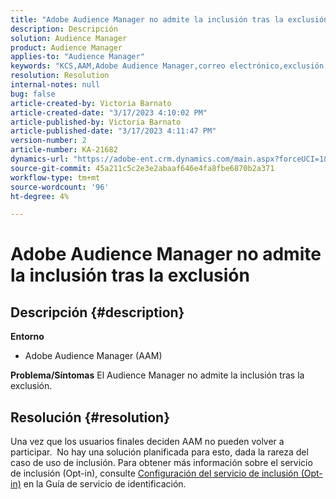 ```yaml
---
title: "Adobe Audience Manager no admite la inclusión tras la exclusión"
description: Descripción
solution: Audience Manager
product: Audience Manager
applies-to: "Audience Manager"
keywords: "KCS,AAM,Adobe Audience Manager,correo electrónico,exclusión,inclusión"
resolution: Resolution
internal-notes: null
bug: false
article-created-by: Victoria Barnato
article-created-date: "3/17/2023 4:10:02 PM"
article-published-by: Victoria Barnato
article-published-date: "3/17/2023 4:11:47 PM"
version-number: 2
article-number: KA-21682
dynamics-url: "https://adobe-ent.crm.dynamics.com/main.aspx?forceUCI=1&pagetype=entityrecord&etn=knowledgearticle&id=a73aa527-dec4-ed11-83ff-6045bd0065f9"
source-git-commit: 45a211c5c2e3e2abaaf646e4fa8fbe6870b2a371
workflow-type: tm+mt
source-wordcount: '96'
ht-degree: 4%

---
```


# Adobe Audience Manager no admite la inclusión tras la exclusión

## Descripción {#description}

<b>Entorno</b>
- Adobe Audience Manager (AAM)

<b>Problema/Síntomas</b>
El Audience Manager no admite la inclusión tras la exclusión.


## Resolución {#resolution}


Una vez que los usuarios finales deciden AAM no pueden volver a participar.  No hay una solución planificada para esto, dada la rareza del caso de uso de inclusión. Para obtener más información sobre el servicio de inclusión (Opt-in), consulte [Configuración del servicio de inclusión (Opt-in)](https://experienceleague.adobe.com/docs/id-service/using/implementation/opt-in-service/getting-started.html) en la Guía de servicio de identificación.
